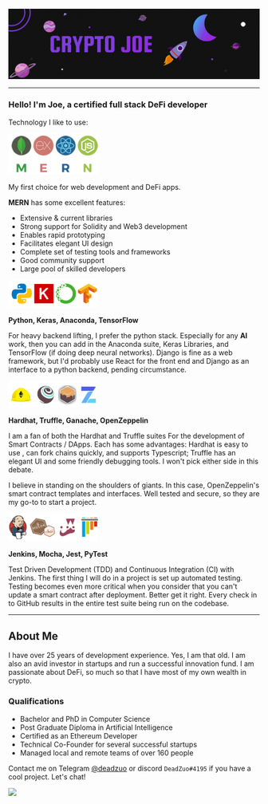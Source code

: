 ![](images/Banner.gif)

---

<div align=left>

### Hello! I'm Joe, a certified full stack DeFi developer

Technology I like to use:

<img src="images/mern.png" alt="mern" width="180"/>

My first choice for web development and DeFi apps.

**MERN** has some excellent features:

-   Extensive & current libraries
-   Strong support for Solidity and Web3 development
-   Enables rapid prototyping
-   Facilitates elegant UI design
-   Complete set of testing tools and frameworks
-   Good community support
-   Large pool of skilled developers

<img src="images/pkat.png" alt="mern" width="180"/>

**Python, Keras, Anaconda, TensorFlow**

For heavy backend lifting, I prefer the python stack. Especially for any **AI** work, then you can add in the Anaconda suite, Keras Libraries, and TensorFlow (if doing deep neural networks). Django is fine as a web framework, but I'd probably use React for the front end and Django as an interface to a python backend, pending circumstance.

<img src="images/htgoz.png" alt="mern" width="180"/>

**Hardhat, Truffle, Ganache, OpenZeppelin**

I am a fan of both the Hardhat and Truffle suites For the development of Smart Contracts / DApps. Each has some advantages: Hardhat is easy to use , can fork chains quickly, and supports Typescript; Truffle has an elegant UI and some friendly debugging tools. I won't pick either side in this debate.

I believe in standing on the shoulders of giants. In this case, OpenZeppelin's smart contract templates and interfaces. Well tested and secure, so they are my go-to to start a project.

<img src="images/jmjp.png" alt="mern" width="180"/>

**Jenkins, Mocha, Jest, PyTest**

Test Driven Development (TDD) and Continuous Integration (CI) with Jenkins. The first thing I will do in a project is set up automated testing. Testing becomes even more critical when you consider that you can't update a smart contract after deployment. Better get it right. Every check in to GitHub results in the entire test suite being run on the codebase.

</div>

---

## About Me

I have over 25 years of development experience. Yes, I am that old. I am also an avid investor in startups and run a successful innovation fund. I am passionate about DeFi, so much so that I have most of my own wealth in crypto.

### Qualifications

-   Bachelor and PhD in Computer Science
-   Post Graduate Diploma in Artificial Intelligence
-   Certified as an Ethereum Developer
-   Technical Co-Founder for several successful startups
-   Managed local and remote teams of over 160 people

Contact me on Telegram [@deadzuo](https://t.me/deadzuo) or discord `DeadZuo#4195` if you have a cool project. Let's chat!

![](https://komarev.com/ghpvc/?username=jiyosub&color=blueviolet)
